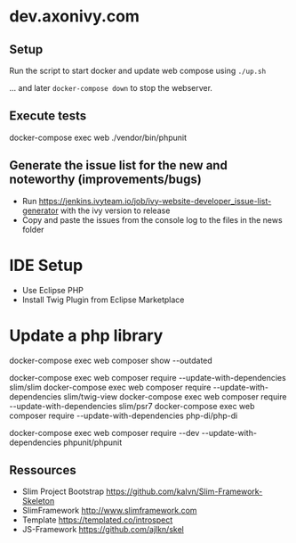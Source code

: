 # dev.axonivy.com

## Setup
  
  Run the script to start docker and update web compose using `./up.sh`
  
  ... and later `docker-compose down` to stop the webserver.

## Execute tests

  docker-compose exec web ./vendor/bin/phpunit

## Generate the issue list for the new and noteworthy (improvements/bugs)

- Run https://jenkins.ivyteam.io/job/ivy-website-developer_issue-list-generator with the ivy version to release
- Copy and paste the issues from the console log to the files in the news folder

# IDE Setup

- Use Eclipse PHP
- Install Twig Plugin from Eclipse Marketplace

# Update a php library

  docker-compose exec web composer show --outdated

  docker-compose exec web composer require --update-with-dependencies slim/slim
  docker-compose exec web composer require --update-with-dependencies slim/twig-view
  docker-compose exec web composer require --update-with-dependencies slim/psr7
  docker-compose exec web composer require --update-with-dependencies php-di/php-di

  docker-compose exec web composer require --dev --update-with-dependencies phpunit/phpunit

## Ressources

- Slim Project Bootstrap <https://github.com/kalvn/Slim-Framework-Skeleton>
- SlimFramework <http://www.slimframework.com>
- Template <https://templated.co/introspect>
- JS-Framework <https://github.com/ajlkn/skel>
